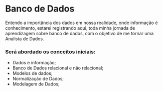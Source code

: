 #  Banco de Dados 

Entendo a importância dos dados em nossa realidade, onde informação é conhecimento, estarei registrando aqui, toda minha jornada de aprendizagem sobre banco de dados, com o objetivo de me tornar uma Analista de Dados.

### Será abordado os conceitos iniciais: 

* Dados e informação;
* Banco de Dados relacional e não relacional;
* Modelos de dados;
* Normalização de Dados;
* Modelagem de Dados;

